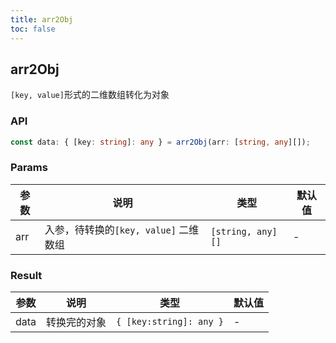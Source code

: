 ```yaml
---
title: arr2Obj
toc: false
---
```


## arr2Obj

`[key, value]`形式的二维数组转化为对象

<!-- 通过 code 标签配置 -->
<code src="./demo.tsx"></code>

### API

```typescript
const data: { [key: string]: any } = arr2Obj(arr: [string, any][]);
```

### Params

| 参数 | 说明                                  | 类型              | 默认值 |
| ---- | ------------------------------------- | ----------------- | ------ |
| arr  | 入参，待转换的`[key, value]` 二维数组 | `[string, any][]` | -      |

### Result

| 参数 | 说明         | 类型                    | 默认值 |
| ---- | ------------ | ----------------------- | ------ |
| data | 转换完的对象 | `{ [key:string]: any }` | -      |
